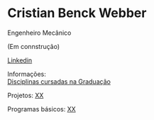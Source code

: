 # Cristian Benck Webber
Engenheiro Mecânico

(Em connstrução)

[Linkedin](https://www.linkedin.com/in/cristianwebber/)

Informações:  
[Disciplinas cursadas na Graduação](https://github.com/WebberAI/Info/blob/main/Disciplinas%20UCS.ipynb)  

Projetos:
[XX](XX)

Programas básicos:
[XX](XX)
